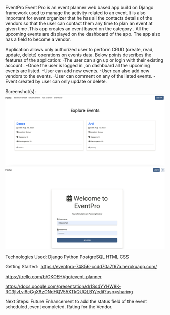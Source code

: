 EventPro
Event Pro is an event planner web based app build on Django framework used to manage the activity related to an event.It is also important for event organizer that he has all the contacts details of the vendors so that the user can contact them any time to plan an event at given time .This app creates an event based on the category . All the upcoming  events are displayed on the dashboard of the app. The app also has a field to become a vendor. 

Application allows  only authorized user to perform CRUD (create, read, update, delete) operations on events data.
Below points describes the features of the application: 
-The user can sign up or login with their existing account .
-Once the user is logged in ,on dashboard all the upcoming events are listed.
-User can add new events.
-User can also add new vendors to the events.
-User can comment on any of the listed events.
-Event created by user can only update or delete.

Screenshot(s): 
![homepage](homepage1.png)
![login](loginpage.png)

Technologies Used:
Django
Python
PostgreSQL
HTML
CSS

Getting Started: 
https://eventpro-74856-ccdd70a7f67a.herokuapp.com/

https://trello.com/b/OKOEHVgo/event-planner

https://docs.google.com/presentation/d/1Ss4YYHW8K-RC3jIvLvi6cGgX6zONdHQV55XTkQUQLBY/edit?usp=sharing


Next Steps: 
Future Enhancement to add the status field of the event scheduled ,event completed.
Rating for the Vendor.